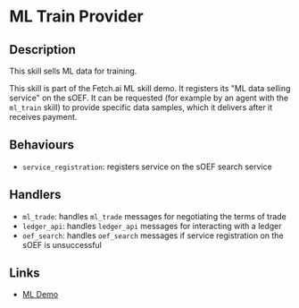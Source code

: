 # ML Train Provider

## Description

This skill sells ML data for training.

This skill is part of the Fetch.ai ML skill demo. It registers its "ML data selling service" on the sOEF. It can be requested (for example by an agent with the `ml_train` skill) to provide specific data samples, which it delivers after it receives payment.

## Behaviours

- `service_registration`: registers service on the sOEF search service 

## Handlers

- `ml_trade`: handles `ml_trade` messages for negotiating the terms of trade
- `ledger_api`: handles `ledger_api` messages for interacting with a ledger
- `oef_search`: handles `oef_search` messages if service registration on the sOEF is unsuccessful

## Links

- <a href="https://docs.fetch.ai/aea/ml-skills/" target="_blank">ML Demo</a>
